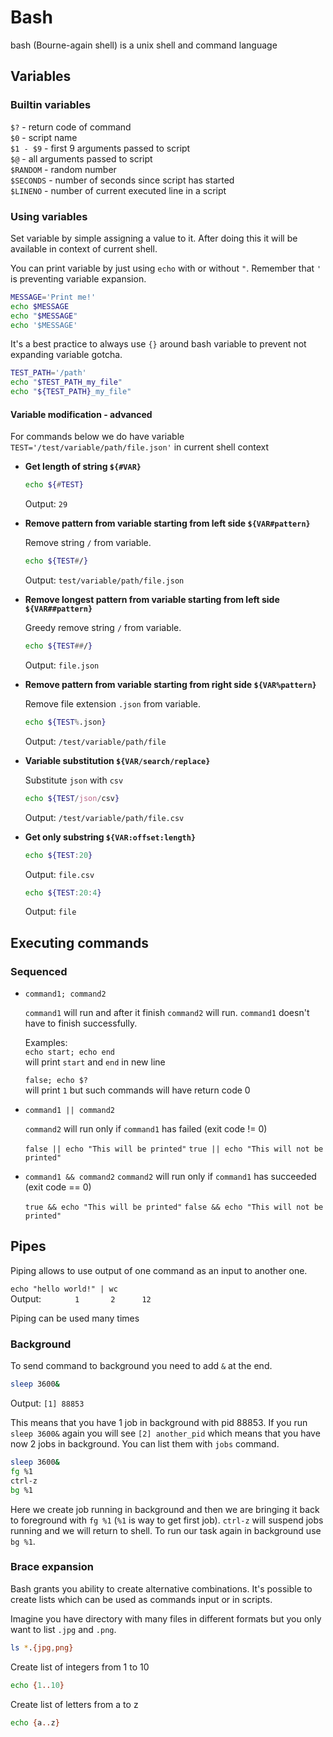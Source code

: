 # Bash

bash (Bourne-again shell) is a unix shell and command language

## Variables
### Builtin variables

`$?` - return code of command  
`$0` - script name  
`$1 - $9` - first 9 arguments passed to script  
`$@` - all arguments passed to script  
`$RANDOM` - random number  
`$SECONDS` - number of seconds since script has started  
`$LINENO` - number of current executed line in a script

### Using variables

Set variable by simple assigning a value to it. After doing this it will be available in context of current shell.  

You can print variable by just using `echo` with or without `"`. Remember that `'` is preventing variable expansion.  
```bash
MESSAGE='Print me!'
echo $MESSAGE  
echo "$MESSAGE"
echo '$MESSAGE'
```

It's a best practice to always use `{}` around bash variable to prevent not expanding variable gotcha.   
```bash
TEST_PATH='/path'
echo "$TEST_PATH_my_file"  
echo "${TEST_PATH}_my_file"  
```

#### Variable modification - advanced

For commands below we do have variable `TEST='/test/variable/path/file.json'` in current shell context

- **Get length of string `${#VAR}`**

    ```bash
    echo ${#TEST}
    ```
    Output: `29`

- **Remove pattern from variable starting from left side `${VAR#pattern}`**

    Remove string `/` from variable. 
    ```bash
    echo ${TEST#/}
    ```
    Output: `test/variable/path/file.json`

- **Remove longest pattern from variable starting from left side `${VAR##pattern}`**

    Greedy remove string `/` from variable. 
    ```bash
    echo ${TEST##/}
    ```
    Output: `file.json`

- **Remove pattern from variable starting from right side `${VAR%pattern}`**

    Remove file extension `.json` from variable. 
    ```bash
    echo ${TEST%.json}
    ```
    Output: `/test/variable/path/file`

- **Variable substitution `${VAR/search/replace}`**

    Substitute `json` with `csv`
    ```bash
    echo ${TEST/json/csv}
    ```
    Output: `/test/variable/path/file.csv`

- **Get only substring `${VAR:offset:length}`**

    ```bash
    echo ${TEST:20}
    ```
    Output: `file.csv`

    ```bash
    echo ${TEST:20:4}
    ```
    Output: `file`

## Executing commands

### Sequenced

- `command1; command2`  

    `command1` will run and after it finish `command2` will run. `command1`   doesn't have to finish successfully.

    Examples:  
    `echo start; echo end`   
    will print `start` and `end` in new line
     
    `false; echo $?`  
    will print `1` but such commands will have return code 0 

- `command1 || command2`

    `command2` will run only if `command1` has failed (exit code != 0)

    `false || echo "This will be printed"`
    `true || echo "This will not be printed"`

- `command1 && command2`
    `command2` will run only if `command1` has succeeded (exit code == 0)

    `true && echo "This will be printed"`
    `false && echo "This will not be printed"`
    
## Pipes

Piping allows to use output of one command as an input to another one.  

`echo "hello world!" | wc`  
Output: `       1       2      12`

Piping can be used many times

### Background

To send command to background you need to add `&` at the end.

```bash
sleep 3600&
```
Output: `[1] 88853`

This means that you have 1 job in background with pid 88853. If you run `sleep 3600&` again you will see `[2] another_pid` which means that you have now 2 jobs in background. You can list them with `jobs` command.  


```bash
sleep 3600&
fg %1
ctrl-z
bg %1
```

Here we create job running in background and then we are bringing it back to foreground with `fg %1` (`%1` is way to get first job). `ctrl-z` will suspend jobs running and we will return to shell. To run our task again in background use `bg %1`.

### Brace expansion

Bash grants you ability to create alternative combinations. It's possible to create lists which can be used as commands input or in scripts.

Imagine you have directory with many files in different formats but you only want to list `.jpg` and `.png`.  
```bash
ls *.{jpg,png}
```

Create list of integers from 1 to 10
```bash
echo {1..10}
```

Create list of letters from a to z
```bash
echo {a..z}
```
